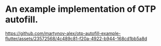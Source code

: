 # An example implementation of OTP autofill.

https://github.com/martynov-alex/otp-autofill-example-flutter/assets/23572568/4c489c81-f20a-4922-b944-168cd1bb5a8d

